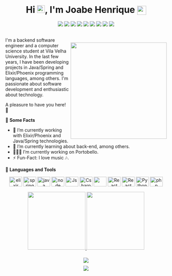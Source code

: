 
 <h1 align="center" style="margin-top: 0;">
      Hi <img src="https://media.giphy.com/media/hvRJCLFzcasrR4ia7z/giphy.gif" height="24px">, I'm Joabe Henrique
      <img height="28px" src="https://emojis.slackmojis.com/emojis/images/1643514476/4592/blob-wink.gif?1643514476" style="margin-left: 0px; vertical-align: middle;">
</h1>

<div align="center"> 
  <a href="https://www.linkedin.com/in/joabehenrique/" target="_blank"><img src="https://img.shields.io/badge/-LinkedIn-1a1a40?style=flat&logo=linkedin&logoColor=white" target="_blank"></a> 
  <a href="https://twitter.com/JoabeHenriquee" target="_blank"><img src="https://img.shields.io/badge/Twitter-082032?style=flat&logo=twitter&logoColor=white" target="_blank"></a>
  <a href = "https://exercism.org/profiles/henriquecido"><img src="https://img.shields.io/badge/Exercism-1a1a40?style=flat&logo=exercism&logoColor=white" target="_blank"></a>
  <a href="https://leetcode.com/joabehenrique)" target="_blank"><img src="https://img.shields.io/badge/-LeetCode-1A1B27?style=flat&logo=leetcode&logoColor=white" target="_blank"></a>
  <a href="https://www.codewars.com/users/joabehenrique)" target="_blank"><img src="https://img.shields.io/badge/-Codewars-1a1a40?style=flat&logo=codewars&logoColor=white" target="_blank"></a>
  <a href="https://www.hackerrank.com/joabehenrique)" target="_blank"><img src="https://img.shields.io/badge/-Hackerrank-1A1B27?style=flat&logo=hackerrank&logoColor=white" target="_blank"></a>
  <a href="https://www.facebook.com/joabehenriquee" target="_blank"><img src="https://img.shields.io/badge/Facebook-1a1a40?style=flat&logo=facebook&logoColor=white" target="_blank"></a>
  <a href="https://t.me/joabehenriquee" target="_blank"><img src="https://img.shields.io/badge/Telegram-082032?style=flat&logo=telegram&logoColor=white" target="_blank"></a>
  <a href="mailto:henriquecidoz@hotmail.com" target="_blank"><img src="https://img.shields.io/badge/Outlook-1a1a40?style=flat&logo=microsoft-outlook&logoColor=white" target="_blank"></a>
</div><br/>
<div>
<img align='right' src='https://user-images.githubusercontent.com/74038190/214375888-0dc62524-fb43-43fd-9479-098b471d1b9c.gif' width='300' style="margin-top: 30px">
</div>


I'm a backend software engineer and a computer science student at Vila Velha University. In the last few years, I have been developing projects in Java/Spring and Elixir/Phoenix programming languages, among others. I'm passionate about software development and enthusiastic about technology. 

A pleasure to have you here! 🤩

🧐 <strong>Some Facts</strong>

- 🔭 I’m currently working with Elixir/Phoenix and Java/Spring technologies.
- 🌱 I’m currently learning about back-end, among others.
- 👨🏽‍💻 I’m currently working on Portobello.
- ⚡️ Fun-Fact: I love music 🎶.

🔨 <strong>Languages and Tools</strong>

<div style="display: inline_block" align="center">
  <img align="center" alt="elixir" height="30" width="40" src="https://skillicons.dev/icons?i=elixir">
  <img align="center" alt="spring" height="30" width="40" src="https://skillicons.dev/icons?i=spring">
  <img align="center" alt="java" height="30" width="40" src="https://skillicons.dev/icons?i=java">
  <img align="center" alt="node" height="30" width="40" src="https://skillicons.dev/icons?i=nodejs">
  <img align="center" alt="Js" height="30" width="40" src="https://skillicons.dev/icons?i=javascript">
  <img align="center" alt="Csharp" height="30" width="40" src="https://skillicons.dev/icons?i=cs">
  <img align="center" alt="" height="30" width="40" src="https://skillicons.dev/icons?i=typescript">
  <img align="center" alt="React" height="30" width="40" src="https://skillicons.dev/icons?i=react">
  <img align="center" alt="React" height="30" width="40" src="https://skillicons.dev/icons?i=angular">
  <img align="center" alt="Python" height="30" width="40" src="https://skillicons.dev/icons?i=python">
  <img align="center" alt="php" height="30" width="40" src="https://skillicons.dev/icons?i=php">
  </br></br>
</div>

<div align="center">
  <a href="https://github.com/joabehenrique">
  <img height="180em" src="https://github-stats-alpha.vercel.app/api?username=joabehenrique&cc=1A1B27&tc=339E94&ic=BE90F2&bc=FFF"/>
  <img height="180em" src="https://github-readme-stats.vercel.app/api/top-langs?username=joabehenrique&hide=html&layout=compact&langs_count=8&theme=tokyonight"/>
</div><br/>

<p align="center" style="margin-top: 5px;margin-bottom: -5px">
  <img src="https://github-profile-trophy.vercel.app/?username=joabehenrique&theme=darkhub&row=1"/>
</p>

<p align="center">
  <img src="https://capsule-render.vercel.app/api?type=waving&color=1A1B27&height=60&section=footer&width=100"/>
</p>

